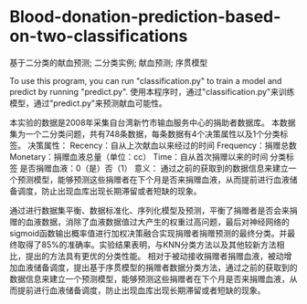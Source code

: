 # Blood-donation-prediction-based-on-two-classifications
基于二分类的献血预测; 二分类实例; 献血预测; 序贯模型

To use this program, you can run "classification.py" to train a model and predict by running "predict.py".
使用本程序时，通过"classification.py"来训练模型，通过"predict.py"来预测献血可能性。

本实验的数据是2008年采集自台湾新竹市输血服务中心的捐助者数据库。
本数据集为一个二分类问题，共有748条数据，每条数据有4个决策属性以及1个分类标签。
决策属性：
  Recency：自从上次献血以来经过的时间
  Frequency：捐赠总数
  Monetary：捐赠血液总量（单位：cc）
  Time：自从首次捐赠以来的时间
分类标签
  是否捐赠血液：0（是）否（1）
意义：
  通过之前的获取到的数据信息来建立一个预测模型，能够预测这些捐赠者在下个月是否来捐赠血液，从而提前进行血液储备调度，防止出现血库出现长期滞留或者短缺的现象。

通过进行数据集平衡、数据标准化、序列化模型及预测，平衡了捐赠者是否会来捐赠的血液数据，消除了血液数据值过大产生的权重过高问题，最后对神经网络的sigmoid函数输出概率值进行加权决策融合实现捐赠者捐赠预测的最终分类。并最终取得了85%的准确率。实验结果表明，与KNN分类方法以及其他较新方法相比，提出的方法具有更优的分类性能。
相对于被动接收捐赠者捐赠血液，被动增加血液储备调度，提出基于序贯模型的捐赠者数据分类方法，通过之前的获取到的数据信息来建立一个预测模型，能够预测这些捐赠者在下个月是否来捐赠血液，从而提前进行血液储备调度，防止出现血库出现长期滞留或者短缺的现象。
